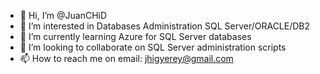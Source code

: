 - 👋 Hi, I’m @JuanCHiD
- 👀 I’m interested in Databases Administration SQL Server/ORACLE/DB2
- 🌱 I’m currently learning Azure for SQL Server databases 
- 💞️ I’m looking to collaborate on SQL Server administration scripts
- 📫 How to reach me on email: jhigyerey@gmail.com

<!---
JuanCHiD/JuanCHiD is a ✨ special ✨ repository because its `README.md` (this file) appears on your GitHub profile.
You can click the Preview link to take a look at your changes.
--->
